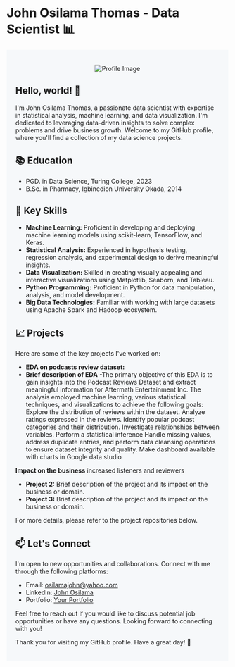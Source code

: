 # John Osilama Thomas - Data Scientist 📊

<div style="background-color: #f6f8fa; padding: 20px;">
  <p align="center">
    <img src="https://i.imgur.com/KTrmDu1.png" alt="Profile Image" width="" height="">
  </p>
  
  ## Hello, world! 👋
  
  I'm John Osilama Thomas, a passionate data scientist with expertise in statistical analysis, machine learning, and data visualization. I'm dedicated to leveraging data-driven insights to solve complex problems and drive business growth. Welcome to my GitHub profile, where you'll find a collection of my data science projects.
  
  ## 📚 Education
  
  - PGD. in Data Science, Turing College, 2023
  - B.Sc. in Pharmacy, Igbinedion University Okada, 2014
  
  ## 🚀 Key Skills
  
  - **Machine Learning:** Proficient in developing and deploying machine learning models using scikit-learn, TensorFlow, and Keras.
  - **Statistical Analysis:** Experienced in hypothesis testing, regression analysis, and experimental design to derive meaningful insights.
  - **Data Visualization:** Skilled in creating visually appealing and interactive visualizations using Matplotlib, Seaborn, and Tableau.
  - **Python Programming:** Proficient in Python for data manipulation, analysis, and model development.
  - **Big Data Technologies:** Familiar with working with large datasets using Apache Spark and Hadoop ecosystem.
  
  ## 📈 Projects
  
  Here are some of the key projects I've worked on:
  
  - **EDA on podcasts review dataset:**
  - **Brief description of EDA**
  -The primary objective of this EDA is to gain insights into the Podcast Reviews Dataset and extract meaningful information for Aftermath Entertainment Inc. The analysis employed machine learning, various statistical techniques, and visualizations to achieve the following goals:
    Explore the distribution of reviews within the dataset.
    Analyze ratings expressed in the reviews.
    Identify popular podcast categories and their distribution.
    Investigate relationships between variables.
    Perform a statistical inference
    Handle missing values, address duplicate entries, and perform data cleansing operations to ensure dataset integrity and quality.
    Make dashboard available with charts in Google data studio

**Impact on the business**
increased listeners and reviewers
  - **Project 2:** Brief description of the project and its impact on the business or domain.
  - **Project 3:** Brief description of the project and its impact on the business or domain.
  
  For more details, please refer to the project repositories below.
  
  ## 📫 Let's Connect
  
  I'm open to new opportunities and collaborations. Connect with me through the following platforms:
  
  - Email: osilamajohn@yahoo.com
  - LinkedIn: [John Osilama](https://www.linkedin.com/in/johnosilama)
  - Portfolio: [Your Portfolio](https://your-portfolio-url.com)
  
  Feel free to reach out if you would like to discuss potential job opportunities or have any questions. Looking forward to connecting with you!
  
  Thank you for visiting my GitHub profile. Have a great day! 🌟
</div>
